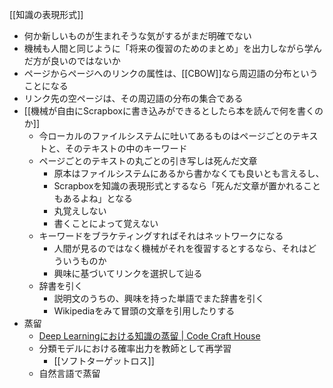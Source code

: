 
[[知識の表現形式]]
- 何か新しいものが生まれそうな気がするがまだ明確でない
- 機械も人間と同じように「将来の復習のためのまとめ」を出力しながら学んだ方が良いのではないか
- ページからページへのリンクの属性は、[[CBOW]]なら周辺語の分布ということになる
- リンク先の空ページは、その周辺語の分布の集合である
- [[機械が自由にScrapboxに書き込みができるとしたら本を読んで何を書くのか]]
    - 今ローカルのファイルシステムに吐いてあるものはページごとのテキストと、そのテキストの中のキーワード
    - ページごとのテキストの丸ごとの引き写しは死んだ文章
        - 原本はファイルシステムにあるから書かなくても良いとも言えるし、
        - Scrapboxを知識の表現形式とするなら「死んだ文章が置かれることもあるよね」となる
        - 丸覚えしない
        - 書くことによって覚えない
    - キーワードをブラケティングすればそれはネットワークになる
        - 人間が見るのではなく機械がそれを復習するとするなら、それはどういうものか
        - 興味に基づいてリンクを選択して辿る
    - 辞書を引く
        - 説明文のうちの、興味を持った単語でまた辞書を引く
        - Wikipediaをみて冒頭の文章を引用したりする
- 蒸留
    - [Deep Learningにおける知識の蒸留 | Code Craft House](http://codecrafthouse.jp/p/2018/01/knowledge-distillation/)
    - 分類モデルにおける確率出力を教師として再学習
        - [[ソフトターゲットロス]]
    - 自然言語で蒸留
